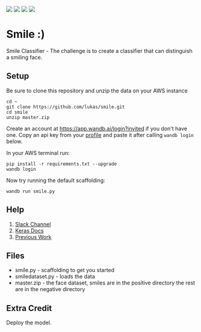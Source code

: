 ![](https://github.com/hromi/SMILEsmileD/blob/master/SMILEs/positives/positives7/10046.jpg?raw=true)
![](https://github.com/hromi/SMILEsmileD/blob/master/SMILEs/negatives/negatives7/10211.jpg?raw=true)
![](https://github.com/hromi/SMILEsmileD/blob/master/SMILEs/positives/positives7/10210.jpg?raw=true)
![](https://github.com/hromi/SMILEsmileD/blob/master/SMILEs/positives/negatives7/10210.jpg?raw=true)



# Smile :)

Smile Classifier - The challenge is to create a classifier that can distinguish a smiling face.

## Setup

Be sure to clone this repository and unzip the data on your AWS instance

```shell
cd ~
git clone https://github.com/lukas/smile.git
cd smile
unzip master.zip
```

Create an account at https://app.wandb.ai/login?invited if you don't have one.  Copy an api key from your [profile](https://app.wandb.ai/profile) and paste it after calling `wandb login` below.

In your AWS terminal run:

```
pip install -r requirements.txt --upgrade
wandb login
```

Now try running the default scaffolding:

```
wandb run smile.py
```

## Help

1. [Slack Channel](https://join.slack.com/t/doloreslabs/shared_invite/enQtMzExNjMzMDcwMzM4LTk4YTFjN2I0YWJkNTU5OGQ1YTI5NDU5ODU2MzUyYjVjM2Y0OTIyZDgwMmNiY2U3N2ZjNmQzOThmMzkwNjA0ODQ)
2. [Keras Docs](https://keras.io/getting-started/sequential-model-guide/)
3. [Previous Work](https://github.com/oarriaga/face_classification)

## Files

- smile.py - scaffolding to get you started
- smiledataset.py - loads the data
- master.zip - the face dataset, smiles are in the positive directory the rest are in the negative directory

## Extra Credit

Deploy the model.  
